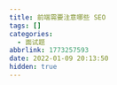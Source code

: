 ```yaml
---
title: 前端需要注意哪些 SEO
tags: []
categories:
  - 面试题
abbrlink: 1773257593
date: 2022-01-09 20:13:50
hidden: true
---
```


